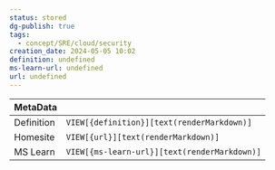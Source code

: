 ```yaml
---
status: stored
dg-publish: true
tags:
  - concept/SRE/cloud/security
creation_date: 2024-05-05 10:02
definition: undefined
ms-learn-url: undefined
url: undefined
---
```


| MetaData   |                                              |
| ---------- | -------------------------------------------- |
| Definition | `VIEW[{definition}][text(renderMarkdown)]`   |
| Homesite   | `VIEW[{url}][text(renderMarkdown)]`          |
| MS Learn   | `VIEW[{ms-learn-url}][text(renderMarkdown)]` |
